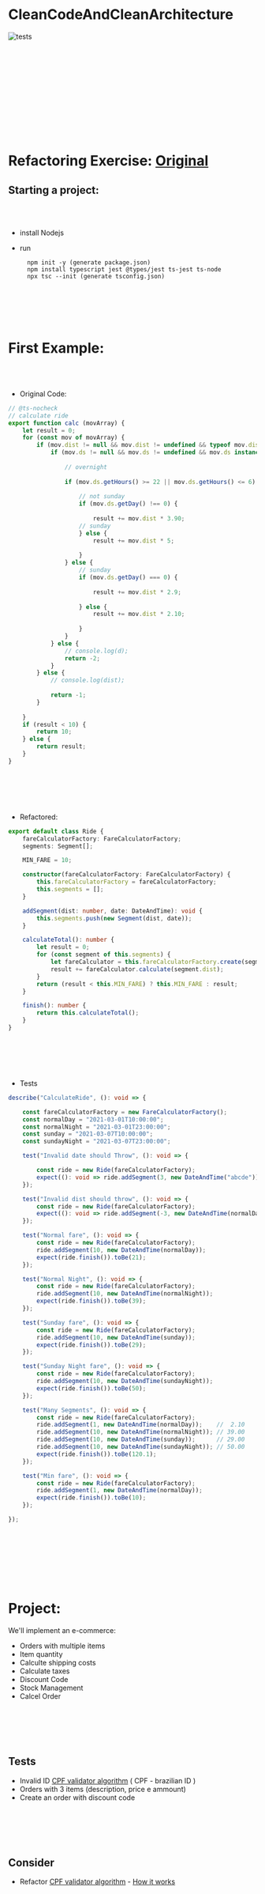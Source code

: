 # CleanCodeAndCleanArchitecture

![tests](github.com/momeyer/cleanCodeAndCleanArchitectureCourse/actions/workflows/ci.yml/badge.svg)
<br/><br/>
<br/><br/>
<br/><br/>
<br/><br/>
<br/><br/>
<br/><br/>

# Refactoring Exercise: [Original](https://github.com/rodrigobranas/cccat6_refactoring/blob/master/src/example1/before/calc.ts)

## Starting a project:

<br/><br/>

- install Nodejs

- run

        npm init -y (generate package.json)
        npm install typescript jest @types/jest ts-jest ts-node
        npx tsc --init (generate tsconfig.json)

<br/><br/>
<br/><br/>

# First Example:

<br/><br/>

- Original Code:
```typescript
// @ts-nocheck
// calculate ride
export function calc (movArray) {
    let result = 0;
    for (const mov of movArray) {
        if (mov.dist != null && mov.dist != undefined && typeof mov.dist === "number" && mov.dist > 0) {
            if (mov.ds != null && mov.ds != undefined && mov.ds instanceof Date && mov.ds.toString() !== "Invalid Date") {
    
                // overnight
            
                if (mov.ds.getHours() >= 22 || mov.ds.getHours() <= 6) {
            
                    // not sunday
                    if (mov.ds.getDay() !== 0) {
                        
                        result += mov.dist * 3.90;
                    // sunday
                    } else {
                        result += mov.dist * 5;
    
                    }
                } else {
                    // sunday
                    if (mov.ds.getDay() === 0) {
            
                        result += mov.dist * 2.9;
            
                    } else {
                        result += mov.dist * 2.10;
            
                    }
                }
            } else {
                // console.log(d);
                return -2;
            }
        } else {
            // console.log(dist);
    
            return -1;
        }
        
    }
    if (result < 10) {
        return 10;
    } else {
        return result;
    }
}
```
<br/><br/>
<br/><br/>

- Refactored:

```typescript
export default class Ride {
    fareCalculatorFactory: FareCalculatorFactory;
    segments: Segment[];

    MIN_FARE = 10;

    constructor(fareCalculatorFactory: FareCalculatorFactory) {
        this.fareCalculatorFactory = fareCalculatorFactory;
        this.segments = [];
    }

    addSegment(dist: number, date: DateAndTime): void {
        this.segments.push(new Segment(dist, date));
    }

    calculateTotal(): number {
        let result = 0;
        for (const segment of this.segments) {
            let fareCalculator = this.fareCalculatorFactory.create(segment.date);
            result += fareCalculator.calculate(segment.dist);
        }
        return (result < this.MIN_FARE) ? this.MIN_FARE : result;
    }

    finish(): number {
        return this.calculateTotal();
    }
}
```

<br/><br/>
<br/><br/>


- Tests

```typescript
describe("CalculateRide", (): void => {

    const fareCalculatorFactory = new FareCalculatorFactory();
    const normalDay = "2021-03-01T10:00:00";
    const normalNight = "2021-03-01T23:00:00";
    const sunday = "2021-03-07T10:00:00";
    const sundayNight = "2021-03-07T23:00:00";

    test("Invalid date should Throw", (): void => {

        const ride = new Ride(fareCalculatorFactory);
        expect((): void => ride.addSegment(3, new DateAndTime("abcde"))).toThrow(new Error("Invalid Date"));
    });

    test("Invalid dist should throw", (): void => {
        const ride = new Ride(fareCalculatorFactory);
        expect((): void => ride.addSegment(-3, new DateAndTime(normalDay))).toThrow(new Error("Invalid Distance"));
    });

    test("Normal fare", (): void => {
        const ride = new Ride(fareCalculatorFactory);
        ride.addSegment(10, new DateAndTime(normalDay));
        expect(ride.finish()).toBe(21);
    });

    test("Normal Night", (): void => {
        const ride = new Ride(fareCalculatorFactory);
        ride.addSegment(10, new DateAndTime(normalNight));
        expect(ride.finish()).toBe(39);
    });

    test("Sunday fare", (): void => {
        const ride = new Ride(fareCalculatorFactory);
        ride.addSegment(10, new DateAndTime(sunday));
        expect(ride.finish()).toBe(29);
    });

    test("Sunday Night fare", (): void => {
        const ride = new Ride(fareCalculatorFactory);
        ride.addSegment(10, new DateAndTime(sundayNight));
        expect(ride.finish()).toBe(50);
    });

    test("Many Segments", (): void => {
        const ride = new Ride(fareCalculatorFactory);
        ride.addSegment(1, new DateAndTime(normalDay));    //  2.10
        ride.addSegment(10, new DateAndTime(normalNight)); // 39.00
        ride.addSegment(10, new DateAndTime(sunday));      // 29.00
        ride.addSegment(10, new DateAndTime(sundayNight)); // 50.00
        expect(ride.finish()).toBe(120.1);
    });

    test("Min fare", (): void => {
        const ride = new Ride(fareCalculatorFactory);
        ride.addSegment(1, new DateAndTime(normalDay));
        expect(ride.finish()).toBe(10);
    });

});
```
<br/><br/>
<br/><br/>
<br/><br/>


# Project:

We'll implement an e-commerce:
- Orders with multiple items
- Item quantity
- Calculte shipping costs
- Calculate taxes
- Discount Code
- Stock Management
- Calcel Order

<br/><br/>
<br/><br/>


## Tests

  - Invalid ID [CPF validator algorithm](https://www.macoratti.net/alg_cpf.htm) ( CPF - brazilian ID )
  - Orders with 3 items (description, price e ammount)
  -  Create an order with discount code

<br/><br/>
<br/><br/>


## Consider

- Refactor [CPF validator algorithm](https://github.com/rodrigobranas/cccat6_refactoring/blob/master/src/example2/cpf.js) - [How it works](https://www.macoratti.net/alg_cpf.htm)

<br/><br/>
<br/><br/>

